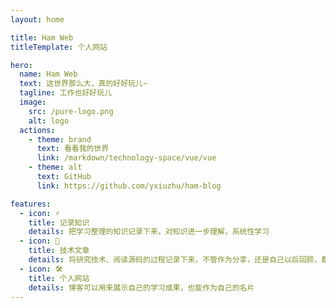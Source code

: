 ```yaml
---
layout: home

title: Ham Web
titleTemplate: 个人网站

hero:
  name: Ham Web
  text: 这世界那么大，真的好好玩儿~
  tagline: 工作也好好玩儿
  image:
    src: /pure-logo.png
    alt: logo
  actions:
    - theme: brand
      text: 看看我的世界
      link: /markdown/technology-space/vue/vue
    - theme: alt
      text: GitHub
      link: https://github.com/yxiuzhu/ham-blog

features:
  - icon: ⚡️
    title: 记录知识
    details: 把学习整理的知识记录下来，对知识进一步理解，系统性学习
  - icon: 🖖
    title: 技术文章
    details: 将研究技术、阅读源码的过程记录下来，不管作为分享，还是自己以后回顾，都是一种很不错的方式
  - icon: 🛠️
    title: 个人网站
    details: 博客可以用来展示自己的学习成果，也能作为自己的名片
---
```


<script setup>
import { useData } from 'vitepress'

const { theme } = useData()
console.log(theme)
</script>

<template>
  <h1>{{ theme }}</h1>
</template>